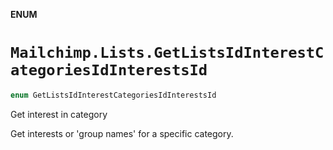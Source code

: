 **ENUM**

# `Mailchimp.Lists.GetListsIdInterestCategoriesIdInterestsId`

```swift
enum GetListsIdInterestCategoriesIdInterestsId
```

Get interest in category

Get interests or 'group names' for a specific category.
